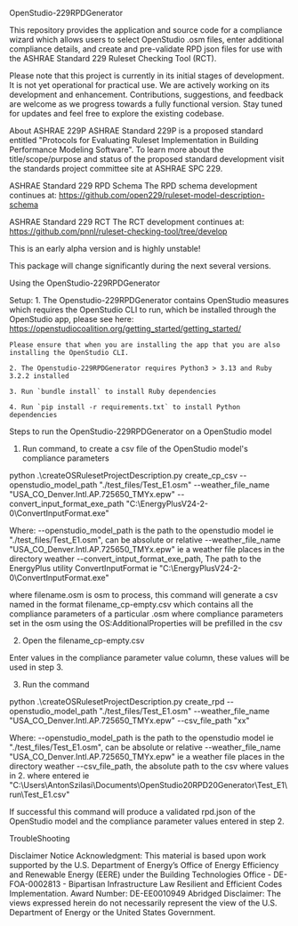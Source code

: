 OpenStudio-229RPDGenerator

This repository provides the application and source code for a compliance wizard which allows users to select OpenStudio .osm files, enter additional compliance details, and create and pre-validate RPD json files for use with the ASHRAE Standard 229 Ruleset Checking Tool (RCT).

Please note that this project is currently in its initial stages of development. It is not yet operational for practical use. We are actively working on its development and enhancement. Contributions, suggestions, and feedback are welcome as we progress towards a fully functional version. Stay tuned for updates and feel free to explore the existing codebase.

About ASHRAE 229P
ASHRAE Standard 229P is a proposed standard entitled "Protocols for Evaluating Ruleset Implementation in Building Performance Modeling Software". To learn more about the title/scope/purpose and status of the proposed standard development visit the standards project committee site at ASHRAE SPC 229.

ASHRAE Standard 229 RPD Schema
The RPD schema development continues at: https://github.com/open229/ruleset-model-description-schema

ASHRAE Standard 229 RCT
The RCT development continues at: https://github.com/pnnl/ruleset-checking-tool/tree/develop

This is an early alpha version and is highly unstable!

This package will change significantly during the next several versions.


Using the OpenStudio-229RPDGenerator

Setup:
    1. The Openstudio-229RPDGenerator contains OpenStudio measures which requires the OpenStudio CLI to run,
    which be installed through the OpenStudio app, please see here: https://openstudiocoalition.org/getting_started/getting_started/
    
    Please ensure that when you are installing the app that you are also installing the OpenStudio CLI.
    
    2. The Openstudio-229RPDGenerator requires Python3 > 3.13 and Ruby 3.2.2 installed

    3. Run `bundle install` to install Ruby dependencies

    4. Run `pip install -r requirements.txt` to install Python dependencies

Steps to run the OpenStudio-229RPDGenerator on a OpenStudio model

1. Run command, to create a csv file of the OpenStudio model's compliance parameters

python .\createOSRulesetProjectDescription.py create_cp_csv --openstudio_model_path "./test_files/Test_E1.osm" --weather_file_name "USA_CO_Denver.Intl.AP.725650_TMYx.epw" --convert_input_format_exe_path "C:\EnergyPlusV24-2-0\ConvertInputFormat.exe"

Where:
--openstudio_model_path is the path to the openstudio model ie "./test_files/Test_E1.osm", can be absolute or relative
--weather_file_name "USA_CO_Denver.Intl.AP.725650_TMYx.epw" ie a weather file places in the directory weather
--convert_intput_format_exe_path, The path to the EnergyPlus utility ConvertInputFormat ie "C:\EnergyPlusV24-2-0\ConvertInputFormat.exe"

where  filename.osm is osm to process, this command will generate a csv named in the format
filename_cp-empty.csv which contains all the compliance parameters of a particular .osm where compliance parameters
set in the osm using the OS:AdditionalProperties will be prefilled in the csv

2. Open the filename_cp-empty.csv

Enter values in the compliance parameter value column, these values will be used in step 3.

3. Run the command 

python .\createOSRulesetProjectDescription.py create_rpd --openstudio_model_path "./test_files/Test_E1.osm" --weather_file_name "USA_CO_Denver.Intl.AP.725650_TMYx.epw" --csv_file_path "xx"

Where:
--openstudio_model_path is the path to the openstudio model ie "./test_files/Test_E1.osm", can be absolute or relative
--weather_file_name "USA_CO_Denver.Intl.AP.725650_TMYx.epw" ie a weather file places in the directory weather
--csv_file_path, the absolute path to the csv where values in 2. where entered ie "C:\Users\AntonSzilasi\Documents\OpenStudio20RPD20Generator\Test_E1\run\Test_E1.csv"

If successful this command will produce a validated rpd.json of the OpenStudio model and the compliance parameter values
entered in step 2.


TroubleShooting

Disclaimer Notice
Acknowledgment: This material is based upon work supported by the U.S. Department of Energy’s Office of Energy Efficiency and Renewable Energy (EERE) under the Building Technologies Office - DE-FOA-0002813 - Bipartisan Infrastructure Law Resilient and Efficient Codes Implementation.
Award Number: DE-EE0010949
Abridged Disclaimer: The views expressed herein do not necessarily represent the view of the U.S. Department of Energy or the United States Government.
